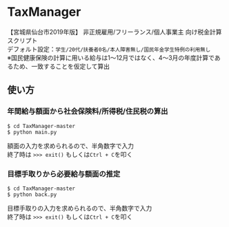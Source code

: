 # TaxManager
【宮城県仙台市2019年版】 非正規雇用/フリーランス/個人事業主 向け税金計算スクリプト  
デフォルト設定：`学生/20代/扶養者0名/本人障害無し/国民年金学生特例の利用無し`  
※国民健康保険の計算に用いる給与は1〜12月ではなく、4〜3月の年度計算であるため、一致することを仮定して算出

## 使い方
### 年間給与額面から社会保険料/所得税/住民税の算出
```
$ cd TaxManager-master
$ python main.py
```
額面の入力を求められるので、半角数字で入力  
終了時は
```>>> exit()```
もしくは`Ctrl + C`を叩く
### 目標手取りから必要給与額面の推定
```
$ cd TaxManager-master
$ python back.py
```
目標手取りの入力を求められるので、半角数字で入力  
終了時は
```>>> exit()```
もしくは`Ctrl + C`を叩く
